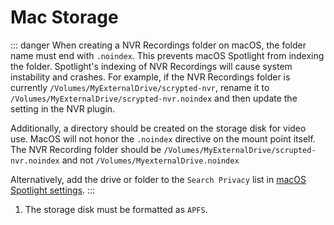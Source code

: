 <script setup lang="ts"> 
import ImagePopup from '../../src/ImagePopup.vue';
</script>

# Mac Storage

::: danger
When creating a NVR Recordings folder on macOS, the folder name must end with `.noindex`. This prevents macOS Spotlight from indexing the folder. Spotlight's indexing of NVR Recordings will cause system instability and crashes. For example, if the NVR Recordings folder is currently `/Volumes/MyExternalDrive/scrypted-nvr`, rename it to `/Volumes/MyExternalDrive/scrypted-nvr.noindex` and then update the setting in the NVR plugin.

Additionally, a directory should be created on the storage disk for video use.  MacOS will not honor the `.noindex` directive on the mount point itself.  The NVR Recording folder should be `/Volumes/MyExternalDrive/scrupted-nvr.noindex` and not `/Volumes/MyexternalDrive.noindex`

Alternatively, add the drive or folder to the `Search Privacy` list in [macOS Spotlight settings](https://support.apple.com/guide/mac-help/prevent-spotlight-searches-in-files-mchl1bb43b84/mac).
:::

1. The storage disk must be formatted as `APFS`.
<!--@include: ./nvr-plugin-storage-settings.md-->

<ImagePopup src="/img/scrypted-nvr/storage/mac.png"></ImagePopup>

